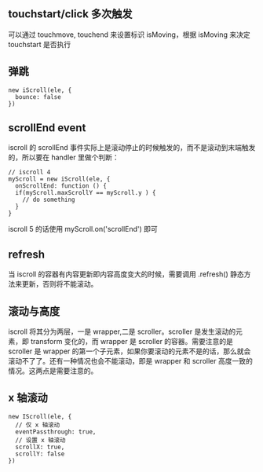 ## touchstart/click 多次触发
可以通过 touchmove, touchend 来设置标识 isMoving，根据 isMoving 来决定 touchstart 是否执行

## 弹跳
```
new iScroll(ele, {
  bounce: false
})
```

## scrollEnd event
iscroll 的 scrollEnd 事件实际上是滚动停止的时候触发的，而不是滚动到末端触发的，所以要在 handler 里做个判断：
```
// iscroll 4
myScroll = new iScroll(ele, {
  onScrollEnd: function () {
  if(myScroll.maxScrollY == myScroll.y ) {
    // do something
  }
}
```
iscroll 5 的话使用 myScroll.on('scrollEnd') 即可
## refresh
当 iscroll 的容器有内容更新即内容高度变大的时候，需要调用 .refresh() 静态方法来更新，否则将不能滚动。
## 滚动与高度
iscroll 将其分为两层，一是 wrapper,二是 scroller。scroller 是发生滚动的元素，即 transform 变化的，而 wrapper 是 scroller 的容器。需要注意的是 scroller 是 wrapper 的第一个子元素，如果你要滚动的元素不是的话，那么就会滚动不了了。还有一种情况也会不能滚动，即是 wrapper 和 scroller 高度一致的情况。这两点是需要注意的。
## x 轴滚动
```
new IScroll(ele, {
  // 仅 x 轴滚动
  eventPassthrough: true,
  // 设置 x 轴滚动
  scrollX: true,
  scrollY: false
})
```
